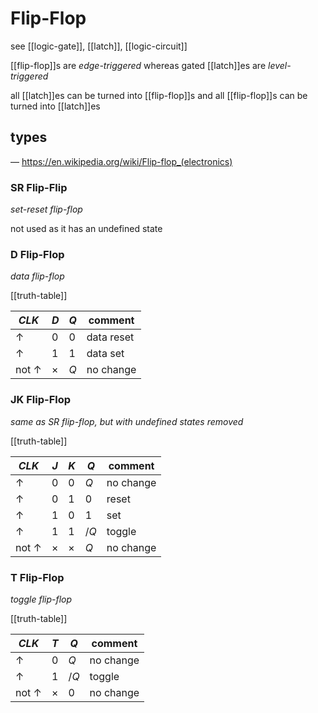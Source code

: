 # Flip-Flop

see [[logic-gate]], [[latch]], [[logic-circuit]]

[[flip-flop]]s are _edge-triggered_ whereas gated [[latch]]es are _level-triggered_

all [[latch]]es can be turned into [[flip-flop]]s and all [[flip-flop]]s can be turned into [[latch]]es

## types

&mdash; <https://en.wikipedia.org/wiki/Flip-flop_(electronics)>

### SR Flip-Flip

_set-reset flip-flop_

not used as it has an undefined state

### D Flip-Flop

_data flip-flop_

[[truth-table]]

| $CLK$          | $D$      | $Q$ | comment    |
| -------------- | -------- | --- | ---------- |
| $\uparrow$     | 0        | 0   | data reset |
| $\uparrow$     | 1        | 1   | data set   |
| not $\uparrow$ | $\times$ | $Q$ | no change  |

### JK Flip-Flop

_same as SR flip-flop, but with undefined states removed_

[[truth-table]]

| $CLK$          | $J$      | $K$      | $Q$  | comment   |
| -------------- | -------- | -------- | ---- | --------- |
| $\uparrow$     | 0        | 0        | $Q$  | no change |
| $\uparrow$     | 0        | 1        | 0    | reset     |
| $\uparrow$     | 1        | 0        | 1    | set       |
| $\uparrow$     | 1        | 1        | $/Q$ | toggle    |
| not $\uparrow$ | $\times$ | $\times$ | $Q$  | no change |

### T Flip-Flop

_toggle flip-flop_

[[truth-table]]

| $CLK$          | $T$      | $Q$  | comment   |
| -------------- | -------- | ---- | --------- |
| $\uparrow$     | 0        | $Q$  | no change |
| $\uparrow$     | 1        | $/Q$ | toggle    |
| not $\uparrow$ | $\times$ | 0    | no change |
